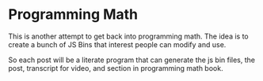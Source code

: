 # Programming Math

This is another attempt to get back into programming math. The idea is to create a bunch of JS Bins that interest people can modify and use. 

So each post will be a literate program that can generate the js bin files, the post, transcript for video, and section in programming math book. 